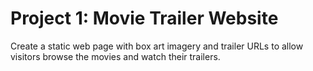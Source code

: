 # Project 1: Movie Trailer Website

Create a static web page with box art imagery and trailer URLs to allow visitors
browse the movies and watch their trailers.

